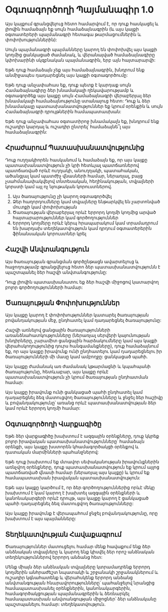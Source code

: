 # Օգտագործողի Պայմանագիր 1.0

Այս կայքում գրանցվելուց հետո համարվում է, որ դուք հասկացել և լիովին համաձայն եք սույն համաձայնագրին (և այս կայքի օգտատերերի պայմանագրի հետագա թարմացումներին և փոփոխություններին):

Սույն պայմանագրի պայմանները կարող են փոփոխվել այս կայքի կողմից ցանկացած ժամանակ, և վերանայված համաձայնագիրը կփոխարինի սկզբնական պայմանագրին, երբ այն հայտարարվի:

Եթե դուք համաձայն չեք այս համաձայնագրին, խնդրում ենք անմիջապես դադարեցնել այս կայքի օգտագործումը:

Եթե դուք անչափահաս եք, դուք պետք է կարդաք սույն Համաձայնագիրը ձեր խնամակալի ղեկավարությամբ և օգտագործեք այս կայքը սույն Համաձայնագրի վերաբերյալ ձեր խնամակալի համաձայնությունը ստանալուց հետո: Դուք և ձեր խնամակալը պատասխանատվություններ եք կրում օրենքին և սույն Համաձայնագրի դրույթներին համապատասխան:

Եթե դուք անչափահաս օգտատիրոջ խնամակալն եք, խնդրում ենք ուշադիր կարդալ և ուշադիր ընտրել՝ համաձայնե՞լ այս համաձայնագրին:

## Հրաժարում Պատասխանատվությունից

Դուք ուղղակիորեն հասկանում և համաձայն եք, որ այս կայքը պատասխանատվություն չի կրի հետևյալ պատճառներով պատճառված որևէ ուղղակի, անուղղակի, պատահական, ածանցյալ կամ պատժիչ վնասների համար, ներառյալ, բայց չսահմանափակվելով տնտեսական, հեղինակության, տվյալների կորստի կամ այլ ոչ նյութական կորուստներով.

1. Այս ծառայությունը չի կարող օգտագործվել
1. Ձեր հաղորդումները կամ տվյալները ենթարկվել են չարտոնված մուտքի կամ փոփոխության
1. Ծառայության վերաբերյալ որևէ երրորդ կողմի կողմից արված հայտարարություններ կամ գործողություններ
1. Երրորդ կողմերը որևէ կերպ հրապարակում կամ տրամադրում են խարդախ տեղեկատվություն կամ դրդում օգտատերերին ֆինանսական կորուստներ կրել

## Հաշվի Անվտանգություն

Այս ծառայության գրանցման գործընթացն ավարտելուց և հաջողությամբ գրանցվելուց հետո ձեր պատասխանատվությունն է պաշտպանել ձեր հաշվի անվտանգությունը:

Դուք լիովին պատասխանատու եք ձեր հաշվի միջոցով կատարվող բոլոր գործողությունների համար:

## Ծառայության Փոփոխություններ

Այս կայքը կարող է փոփոխություններ կատարել ծառայության բովանդակության մեջ, ընդհատել կամ դադարեցնել ծառայությունը:

Հաշվի առնելով ցանցային ծառայությունների առանձնահատկությունները (ներառյալ սերվերի կայունության խնդիրները, չարամիտ ցանցային հարձակումները կամ այս կայքի վերահսկողությունից դուրս հանգամանքները), դուք համաձայնում եք, որ այս կայքը իրավունք ունի ընդհատելու կամ դադարեցնելու իր ծառայությունների մի մասը կամ ամբողջը: ցանկացած պահի.

Այս կայքը ժամանակ առ ժամանակ կթարմացնի և կպահպանի ծառայությունը, հետևաբար, այս կայքը որևէ պատասխանատվություն չի կրում ծառայության ընդհատման համար:

Այս կայքը իրավունք ունի ցանկացած պահի ընդհատել կամ դադարեցնել ձեզ մատուցվող ծառայությունները և ջնջել ձեր հաշիվը և բովանդակությունը՝ առանց որևէ պատասխանատվության ձեր կամ որևէ երրորդ կողմի համար:

## Օգտագործողի Վարքագիծը

Եթե ձեր վարքագիծը խախտում է ազգային օրենքները, դուք կկրեք բոլոր իրավական պատասխանատվությունները՝ համաձայն օրենքի, այս կայքը խստորեն կհամագործակցի օրենքով և դատական մարմինների պահանջներով:

Եթե դուք խախտում եք մտավոր սեփականության իրավունքներին առնչվող օրենքները, դուք պատասխանատվություն եք կրում այլոց պատճառված վնասի համար (ներառյալ այս կայքը) և կրում եք համապատասխան իրավական պատասխանատվություն:

Եթե այս կայքը կարծում է, որ ձեր գործողություններից որևէ մեկը խախտում է կամ կարող է խախտել ազգային օրենքների և կանոնակարգերի որևէ դրույթ, այս կայքը կարող է ցանկացած պահի դադարեցնել ձեզ մատուցվող ծառայությունները:

Այս կայքը իրավունք է վերապահում ջնջել բովանդակությունը, որը խախտում է այս պայմանները:

## Տեղեկատվության Հավաքագրում

Ծառայություններ մատուցելու համար մենք հավաքում ենք ձեր անձնական տվյալները և կարող ենք կիսվել ձեր որոշ անձնական տեղեկություններով երրորդ անձանց հետ:

Մենք միայն ձեր անձնական տվյալները կտրամադրենք երրորդ կողմերին անհրաժեշտ նպատակի և շրջանակի շրջանակներում և ուշադիր կգնահատենք և վերահսկենք երրորդ անձանց անվտանգության հնարավորությունները՝ պահանջելով նրանցից համապատասխանել օրենքներին, կանոնակարգերին, համագործակցության պայմանագրերին և ձեռնարկել համապատասխան անվտանգության միջոցներ՝ ձեր անձնականը պաշտպանելու համար: տեղեկատվություն.